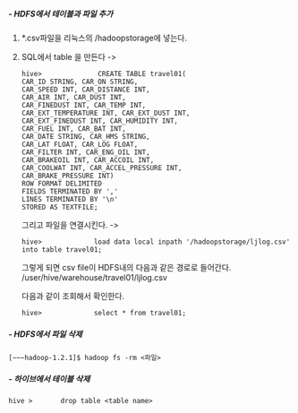 ##### - HDFS에서 테이블과 파일 추가

1. *.csv파일을 리눅스의 /hadoopstorage에 넣는다.

2. SQL에서 table 을 만든다 ->

   ```mysql
   hive>              CREATE TABLE travel01(
   CAR_ID STRING, CAR_ON STRING,
   CAR_SPEED INT, CAR_DISTANCE INT,
   CAR_AIR INT, CAR_DUST INT,
   CAR_FINEDUST INT, CAR_TEMP INT,
   CAR_EXT_TEMPERATURE INT, CAR_EXT_DUST INT,
   CAR_EXT_FINEDUST INT, CAR_HUMIDITY INT,
   CAR_FUEL INT, CAR_BAT INT,
   CAR_DATE STRING, CAR_HMS STRING,
   CAR_LAT FLOAT, CAR_LOG FLOAT,
   CAR_FILTER INT, CAR_ENG_OIL INT,
   CAR_BRAKEOIL INT, CAR_ACCOIL INT,
   CAR_COOLWAT INT, CAR_ACCEL_PRESSURE INT,
   CAR_BRAKE_PRESSURE INT)
   ROW FORMAT DELIMITED
   FIELDS TERMINATED BY ','
   LINES TERMINATED BY '\n'
   STORED AS TEXTFILE;
   ```

   그리고 파일을 연결시킨다. ->

   ```mysql
   hive>             load data local inpath '/hadoopstorage/ljlog.csv' into table travel01;
   ```

   그렇게 되면 csv file이 HDFS내의 다음과 같은 경로로 들어간다. 
   /user/hive/warehouse/travel01/ljlog.csv

   

   다음과 같이 조회해서 확인한다. 

   ```mysql
   hive>             select * from travel01;
   ```





##### - HDFS에서 파일 삭제

```linux
[~~~hadoop-1.2.1]$ hadoop fs -rm <파일>
```



#####  - 하이브에서 테이블 삭제

```mysql
hive >       drop table <table name>
```



